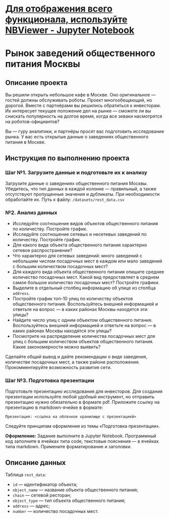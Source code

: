 [Для отображения всего функционала, используйте NBViewer - Jupyter Notebook](https://nbviewer.org/github/skd2314/yandex_practikum_da/blob/master/8_catering_market/catering_market.ipynb "Рынок заведений общественного питания Москвы")
====

# Рынок заведений общественного питания Москвы

## Описание проекта
Вы решили открыть небольшое кафе в Москве. Оно оригинальное — гостей должны обслуживать роботы. Проект многообещающий, но дорогой. Вместе с партнёрами вы решились обратиться к инвесторам. Их интересует текущее положение дел на рынке — сможете ли вы снискать популярность на долгое время, когда все зеваки насмотрятся на роботов-официантов?

Вы — гуру аналитики, и партнёры просят вас подготовить исследование рынка. У вас есть открытые данные о заведениях общественного питания в Москве.

## Инструкция по выполнению проекта

### Шаг №1. Загрузите данные и подготовьте их к анализу
Загрузите данные о заведениях общественного питания Москвы. Убедитесь, что тип данных в каждой колонке — правильный, а также отсутствуют пропущенные значения и дубликаты. При необходимости обработайте их.
Путь к файлу: `/datasets/rest_data.csv`

### №2. Анализ данных
* Исследуйте соотношение видов объектов общественного питания по количеству. Постройте график.
* Исследуйте соотношение сетевых и несетевых заведений по количеству. Постройте график.
* Для какого вида объекта общественного питания характерно сетевое распространение?
* Что характерно для сетевых заведений: много заведений с небольшим числом посадочных мест в каждом или мало заведений с большим количеством посадочных мест?
* Для каждого вида объекта общественного питания опишите среднее количество посадочных мест. Какой вид предоставляет в среднем самое большое количество посадочных мест? Постройте графики.
* Выделите в отдельный столбец информацию об улице из столбца `address`.
* Постройте график топ-10 улиц по количеству объектов общественного питания. Воспользуйтесь внешней информацией и ответьте на вопрос — в каких районах Москвы находятся эти улицы?
* Найдите число улиц с одним объектом общественного питания. Воспользуйтесь внешней информацией и ответьте на вопрос — в каких районах Москвы находятся эти улицы?
* Посмотрите на распределение количества посадочных мест для улиц с большим количеством объектов общественного питания. Какие закономерности можно выявить?

Сделайте общий вывод и дайте рекомендации о виде заведения, количестве посадочных мест, а также районе расположения. Прокомментируйте возможность развития сети.

### Шаг №3. Подготовка презентации
Подготовьте презентацию исследования для инвесторов. Для создания презентации используйте любой удобный инструмент, но отправить презентацию нужно обязательно в формате pdf. Приложите ссылку на презентацию в markdown-ячейке в формате:

`Презентация: <ссылка на облачное хранилище с презентацией> `

Следуйте принципам оформления из темы «Подготовка презентации».

**Оформление:** Задание выполните в Jupyter Notebook. Программный код заполните в ячейках типа code, текстовые пояснения — в ячейках типа markdown. Примените форматирование и заголовки.

## Описание данных

Таблица `rest_data`:
* `id` — идентификатор объекта;
* `object_name` — название объекта общественного питания;
* `chain` — сетевой ресторан;
* `object_type` — тип объекта общественного питания;
* `address` — адрес;
* `number` — количество посадочных мест.

